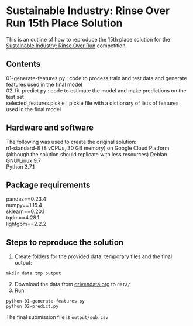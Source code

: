 #  Sustainable Industry: Rinse Over Run 15th Place Solution

This is an outline of how to reproduce the 15th place solution for the [Sustainable Industry: Rinse Over Run](https://www.drivendata.org/competitions/56/predict-cleaning-time-series/) competition.

## Contents
01-generate-features.py : code to process train and test data and generate features used in the final model  
02-fit-predict.py : code to estimate the model and make predictions on the test set  
selected_features.pickle : pickle file with a dictionary of lists of features used in the final model  

## Hardware and software
The following was used to create the original solution:  
n1-standard-8 (8 vCPUs, 30 GB memory) on Google Cloud Platform (although the solution should replicate with less resources)
Debian GNU/Linux 9.7  
Python 3.7.1

## Package requirements  
pandas==0.23.4  
numpy==1.15.4  
sklearn==0.20.1  
tqdm==4.28.1  
lightgbm==2.2.2  

## Steps to reproduce the solution
1. Create folders for the provided data, temporary files and the final output:
```
mkdir data tmp output
```
2. Download the data from [drivendata.org](https://www.drivendata.org/competitions/56/predict-cleaning-time-series/data/) to `data/`
3. Run:  
```
python 01-generate-features.py
python 02-predict.py
```

The final submission file is `output/sub.csv`
